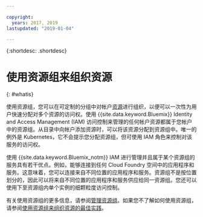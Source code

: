 ```yaml
---

copyright:
  years: 2017, 2019
lastupdated: "2019-01-04"

---
```


{:shortdesc: .shortdesc}

# 使用资源组来组织资源
{: #whatis}

使用资源组，您可以在可定制的分组中对帐户[资源](/docs/resources/acct_resources.html#resource)进行组织，以便可以一次性为用户快速分配对多个资源的访问权。使用 {{site.data.keyword.Bluemix}} Identity and Access Management (IAM) 访问控制来管理的任何帐户资源都属于您帐户中的资源组。从目录中向帐户添加资源时，可以将该资源分配到资源组中。唯一的例外是 Kubernetes，它不会提示您分配资源组，但可使用 IAM 角色来控制对该服务的访问权。

使用 {{site.data.keyword.Bluemix_notm}} IAM 进行管理并且属于某个资源组的服务具有若干优点。例如，能够连接到任何 Cloud Foundry 空间中的应用程序和服务。这意味着，您可以连接来自不同位置的应用程序和服务。资源组不是按位置划分的，因此可以将来自不同位置的应用程序和服务供应给同一资源组。您还可以使用下至资源组内单个实例的细颗粒度访问控制。

有关使用资源组的更多信息，请参阅[管理资源组](/docs/resources/resourcegroups.html)。如果您不了解如何使用资源组，请参阅[使用资源组来组织资源的最佳实践](/docs/resources/bestpractice_rgs.html#bp_resourcegroups)。
